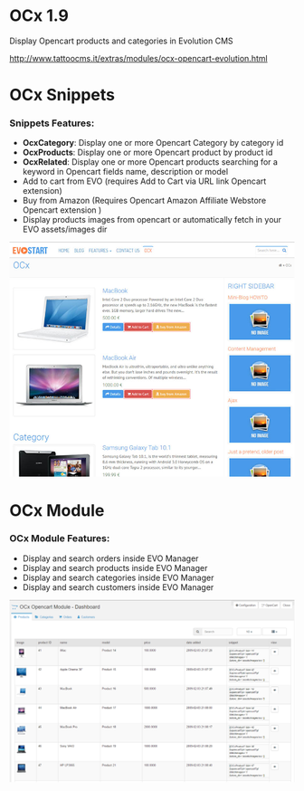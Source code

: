 # OCx 1.9
Display Opencart products and categories in Evolution CMS

http://www.tattoocms.it/extras/modules/ocx-opencart-evolution.html

# OCx Snippets 

### Snippets Features:

* **OcxCategory**: Display one or more Opencart Category by category id
* **OcxProducts**: Display one or more Opencart product by product id
* **OcxRelated**: Display one or more Opencart products searching for a keyword in Opencart fields name, description or model  
* Add to cart from EVO (requires Add to Cart via URL link Opencart extension)
* Buy from Amazon (Requires Opencart Amazon Affiliate Webstore Opencart extension )
* Display products images from opencart or automatically fetch in your EVO assets/images dir

![ocx](https://raw.githubusercontent.com/Nicola1971/training-materials/master/Images/ocx/ocx-demo1-s.jpg)

# OCx Module

###  OCx Module Features:

* Display and search orders inside EVO Manager
* Display and search products inside EVO Manager
* Display and search categories inside EVO Manager
* Display and search customers inside EVO Manager

![ocx](https://raw.githubusercontent.com/Nicola1971/training-materials/53b83c03ef184dbe21a6e9c2a05f7d96534de0bd/Images/ocx18.png)



